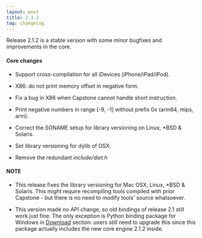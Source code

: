 ```yaml
---
layout: post
title: 2.1.2
tag: changelog
---
```


Release 2.1.2 is a stable version with some minor bugfixes and improvements in the core.

#### Core changes

- Support cross-compilation for all iDevices (iPhone/iPad/iPod).

- X86: do not print memory offset in negative form.

- Fix a bug in X86 when Capstone cannot handle short instruction.

- Print negative numbers in range \[-9, -1\] without prefix 0x (arm64, mips, arm).

- Correct the SONAME setup for library versioning on Linux, \*BSD & Solaris.

- Set library versioning for dylib of OSX.

- Remove the redundant *include/diet.h*

#### NOTE

- This release fixes the library versioning for Mac OSX, Linux, \*BSD & Solaris. This might require recompiling tools compiled with prior Capstone - but there is no need to modify tools' source whatsoever.

- This version made no API change, so old bindings of release 2.1 still work just fine. The only exception is Python binding package for Windows in [Download](download.html) section: users still need to upgrade this since this package actually includes the new core engine 2.1.2 inside.
